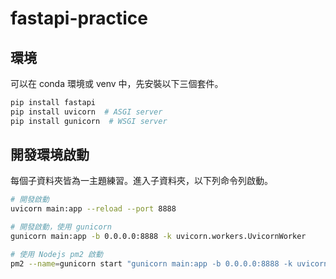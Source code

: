 # fastapi-practice

## 環境

可以在 conda 環境或 venv 中，先安裝以下三個套件。

```sh
pip install fastapi
pip install uvicorn  # ASGI server
pip install gunicorn  # WSGI server
```

## 開發環境啟動

每個子資料夾皆為一主題練習。進入子資料夾，以下列命令列啟動。

```sh
# 開發啟動
uvicorn main:app --reload --port 8888

# 開發啟動，使用 gunicorn
gunicorn main:app -b 0.0.0.0:8888 -k uvicorn.workers.UvicornWorker

# 使用 Nodejs pm2 啟動
pm2 --name=gunicorn start "gunicorn main:app -b 0.0.0.0:8888 -k uvicorn.workers.UvicornWorker"
```
